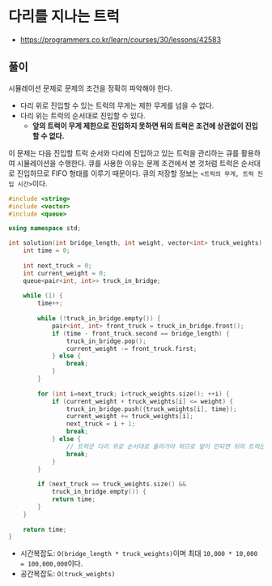 # 다리를 지나는 트럭
- <https://programmers.co.kr/learn/courses/30/lessons/42583>

## 풀이
시뮬레이션 문제로 문제의 조건을 정확히 파악해야 한다.
- 다리 위로 진입할 수 있는 트럭의 무게는 제한 무게를 넘을 수 없다.
- 다리 위는 트럭의 순서대로 진입할 수 있다.
    - **앞의 트럭이 무게 제한으로 진입하지 못하면 뒤의 트럭은 조건에 상관없이 진입할 수 없다.**

이 문제는 다음 진입할 트럭 순서와 다리에 진입하고 있는 트럭을 관리하는 큐를 활용하여 시뮬레이션을 수행한다. 큐를 사용한 이유는 문제 조건에서 본 것처럼 트럭은 순서대로 진입하므로 FIFO 형태를 이루기 때문이다. 큐의 저장할 정보는 `<트럭의 무게, 트럭 진입 시간>`이다.

```cpp
#include <string>
#include <vector>
#include <queue>

using namespace std;

int solution(int bridge_length, int weight, vector<int> truck_weights) {
    int time = 0;
    
    int next_truck = 0;
    int current_weight = 0;
    queue<pair<int, int>> truck_in_bridge;
    
    while (1) {
        time++;
        
        while (!truck_in_bridge.empty()) {
            pair<int, int> front_truck = truck_in_bridge.front();
            if (time - front_truck.second == bridge_length) {
                truck_in_bridge.pop();
                current_weight -= front_truck.first;
            } else {
                break;
            }
        }
        
        for (int i=next_truck; i<truck_weights.size(); ++i) {
            if (current_weight + truck_weights[i] <= weight) {
                truck_in_bridge.push({truck_weights[i], time});
                current_weight += truck_weights[i];
                next_truck = i + 1;
                break;
            } else {
                // 트럭은 다리 위로 순서대로 올라가야 하므로 앞이 안되면 뒤의 트럭은 진입할 수 없음.
                break;
            }
        }
        
        if (next_truck == truck_weights.size() &&
            truck_in_bridge.empty()) {
            return time;
        }
    }
    
    return time;
}
```

- 시간복잡도: `O(bridge_length * truck_weights)`이며 최대 `10,000 * 10,000 = 100,000,000`이다. 
- 공간복잡도: `O(truck_weights)`